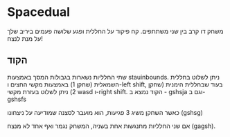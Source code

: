 # Spacedual
משחק דו קרב בין שני משתתפים. קח פיקוד על החללית ופגע שלושה פעמים ביריב שלך על מנת לנצח!

## הקוד
שתי החלליות נשארות בגבולות המסך באמצעות stauinbounds.
ניתן לשלוט בחללית השמאלית (שחקן 1) באמצעות מקשי החצים ו-left shift, בעוד שבחללית הימנית (שחקן 2) ניתן לשלוט בעזרת מקשי wasd ו-right shift.
הקוד נמצא ב - gshsja וגם ב- gshsfs

כאשר השחקן משיג 3 פגיעות, הוא מועבר לסצנה שמודיעה על ניצחונו (gshsg)

אם שני החלליות מתנגשות אחת בשניה, המשחק נגמר ואף אחד לא מנצח (gagsh).